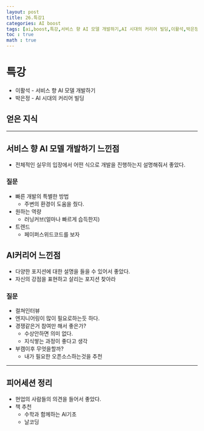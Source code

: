 ```yaml
---
layout: post
title: 26.특강1
categories: AI boost
tags: [ai,boost,특강,서비스 향 AI 모델 개발하기,AI 시대의 커리어 빌딩,이활석,박은정]
toc : true
math : true
---
```



# 특강
- 이활석 - 서비스 향 AI 모델 개발하기
- 박은정 - AI 시대의 커리어 빌딩

## 얻은 지식

-----

## 서비스 향 AI 모델 개발하기 느낀점
- 전체적인 실무의 입장에서 어떤 식으로 개발을 진행하는지 설명해줘서 좋았다.

### 질문
- 빠른 개발의 특별한 방법
  - 주변의 환경이 도움을 줬다.
- 원하는 역량
  - 러닝커브(얼마나 빠르게 습득한지)
- 트렌드
  - 페이퍼스위드코드를 보자

## AI커리어 느낀점
- 다양한 포지션에 대한 설명을 들을 수 있어서 좋았다.
- 자신의 강점을 표현하고 살리는 포지션 찾아라

### 질문
- 컬쳐인터뷰
- 엔지니어링이 많이 필요로하는듯 하다.
- 경쟁같은거 참여만 해서 좋은가?
  - 수상안하면 의미 없다.
  - 지식쌓는 과정이 좋다고 생각
- 부캠이후 무엇을할까?
  - 내가 필요한 오픈소스하는것을 추천


-----


## 피어세션 정리
- 현업의 사람들의 의견을 들어서 좋았다.
- 책 추천
  - 수학과 함께하는 AI기초
  - 날코딩